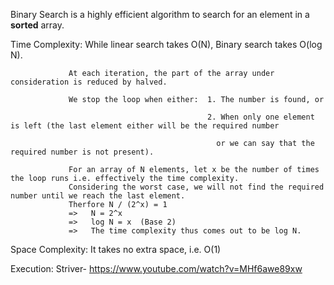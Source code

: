 Binary Search is a highly efficient algorithm to search for an element in a **sorted** array.

Time Complexity: While linear search takes O(N), Binary search takes O(log N).

                 At each iteration, the part of the array under consideration is reduced by halved.
								 
                 We stop the loop when either:  1. The number is found, or 
								 
                                                2. When only one element is left (the last element either will be the required number
																								
	                                              or we can say that the required number is not present).
																								
                 For an array of N elements, let x be the number of times the loop runs i.e. effectively the time complexity.
                 Considering the worst case, we will not find the required number until we reach the last element.
                 Therfore N / (2^x) = 1
                 =>   N = 2^x
                 =>   log N = x  (Base 2)
                 =>   The time complexity thus comes out to be log N.
                 
Space Complexity: It takes no extra space, i.e. O(1)

Execution: Striver- https://www.youtube.com/watch?v=MHf6awe89xw
